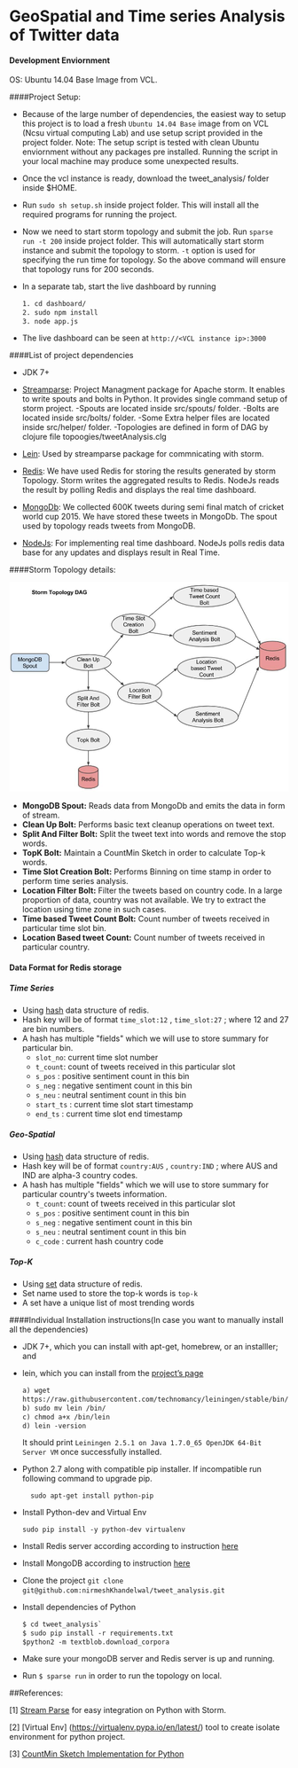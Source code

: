 # GeoSpatial and Time series Analysis of Twitter data

#### Development Enviornment
OS: Ubuntu 14.04 Base Image from VCL.

####Project Setup:

- Because of the large number of dependencies, the easiest way to setup this project is to load a fresh `Ubuntu 14.04 Base` image from on VCL (Ncsu virtual computing Lab) and use setup script provided in the project folder. Note: The setup script is tested with clean Ubuntu enviornment without any packages pre installed. Running the script in your local machine may produce some unexpected results.
- Once the vcl instance is ready, download the tweet_analysis/ folder inside $HOME.
- Run `sudo sh setup.sh` inside project folder. This will install all the required programs for running the project. 
- Now we need to start storm topology and submit the job. Run `sparse run -t 200` inside project folder. This will automatically start storm instance and submit the topology to storm. `-t` option is used for specifying the run time for topology. So the above command will ensure that topology runs for 200 seconds. 
- In a separate tab, start the live dashboard by running 
  
   ```
   1. cd dashboard/
   2. sudo npm install
   3. node app.js 
   ``` 
   
- The live dashboard can be seen at `http://<VCL instance ip>:3000`

####List of project dependencies

- JDK 7+
- [Streamparse](https://github.com/Parsely/streamparse): Project Managment package for Apache storm. It enables to write spouts and bolts in Python. It provides single command setup of storm project. 
    -Spouts are located inside src/spouts/ folder. 
    -Bolts are located inside src/bolts/ folder. 
    -Some Extra helper files are located inside src/helper/ folder.
    -Topologies are defined in form of DAG by clojure file topoogies/tweetAnalysis.clg

- [Lein](http://leiningen.org/): Used by streamparse package for commnicating with storm.

- [Redis](http://redis.io/topics/quickstart): We have used Redis for storing the results generated by storm Topology. Storm writes the aggregated results to Redis. NodeJs reads the result by polling Redis and displays the real time dashboard.

- [MongoDb](http://docs.mongodb.org): We collected 600K tweets during semi final match of cricket world cup 2015. We have stored these tweets in MongoDb. The spout used by topology reads tweets from MongoDB.

- [NodeJs](https://nodejs.org/): For implementing real time dashboard. NodeJs polls redis data base for any updates and displays result in Real Time.

####Storm Topology details:

![Storm topology DAG](storm_dag.jpg)

- **MongoDB Spout:** Reads data from MongoDb and emits the data in form of stream.
- **Clean Up Bolt:** Performs basic text cleanup operations on tweet text.
- **Split And Filter Bolt:** Split the tweet text into words and remove the stop words.
- **TopK Bolt:** Maintain a CountMin Sketch in order to calculate Top-k words.
- **Time Slot Creation Bolt:** Performs Binning on time stamp in order to perform time series analysis.
- **Location Filter Bolt:** Filter the tweets based on country code. In a large proportion of data, country was not available. We try to extract the location using time zone in such cases.
- **Time based Tweet Count Bolt:** Count number of tweets received in particular time slot bin.
- **Location Based tweet Count:** Count number of tweets received in particular country.


#### Data Format for Redis storage

##### Time Series
- Using [hash](http://redis.io/commands/hincrby) data structure of redis. 
- Hash key will be of format `time_slot:12` , `time_slot:27` ; where 12 and 27 are bin numbers.
- A hash has multiple "fields" which we will use to store summary for particular bin.
  - `slot_no`: current time slot number
  - `t_count`: count of tweets received in this particular slot
  - `s_pos` : positive sentiment count in this bin 
  - `s_neg` : negative sentiment count in this bin
  - `s_neu` : neutral sentiment count in this bin
  - `start_ts` : current time slot start timestamp
  - `end_ts` :  current time slot end timestamp

##### Geo-Spatial
- Using [hash](http://redis.io/commands/hincrby) data structure of redis. 
- Hash key will be of format `country:AUS` , `country:IND` ; where AUS and IND are alpha-3 country codes.
- A hash has multiple "fields" which we will use to store summary for particular country's tweets information.
  - `t_count`: count of tweets received in this particular slot
  - `s_pos` : positive sentiment count in this bin 
  - `s_neg` : negative sentiment count in this bin
  - `s_neu` : neutral sentiment count in this bin
  - `c_code` : current hash country code

##### Top-K
- Using [set](http://redis.io/commands#set) data structure of redis.
- Set name used to store the top-k words is `top-k`
- A set have a unique list of most trending words


####Individual Installation instructions(In case you want to manually install all the dependencies)

- JDK 7+, which you can install with apt-get, homebrew, or an installler; and
- lein, which you can install from the [project’s page](http://leiningen.org/)
   ```
   a) wget https://raw.githubusercontent.com/technomancy/leiningen/stable/bin/lein
   b) sudo mv lein /bin/
   c) chmod a+x /bin/lein
   d) lein -version
   ```
   It should print `Leiningen 2.5.1 on Java 1.7.0_65 OpenJDK 64-Bit Server VM` once successfully installed.

- Python 2.7 along with compatible pip installer. If incompatible run following command to upgrade pip.  
  ```
    sudo apt-get install python-pip
  ```
- Install Python-dev and Virtual Env
   ```
   sudo pip install -y python-dev virtualenv
   ```
- Install Redis server according according to instruction [here](http://redis.io/topics/quickstart)

- Install MongoDB according to instruction [here](http://docs.mongodb.org/manual/tutorial/install-mongodb-on-ubuntu/)

- Clone the project `git clone git@github.com:nirmeshKhandelwal/tweet_analysis.git`

- Install dependencies of Python
  ```
  $ cd tweet_analysis`
  $ sudo pip install -r requirements.txt
  $python2 -m textblob.download_corpora 
  ```

- Make sure your mongoDB server and Redis server is up and running.

- Run `$ sparse run` in order to run the topology on local.

##References:

[1] [Stream Parse](https://github.com/Parsely/streamparse) for easy integration on Python with Storm.

[2] [Virtual Env] (https://virtualenv.pypa.io/en/latest/) tool to create isolate environment for python project.

[3] [CountMin Sketch Implementation for Python](https://tech.shareaholic.com/2012/12/03/the-count-min-sketch-how-to-count-over-large-keyspaces-when-about-right-is-good-enough/)
